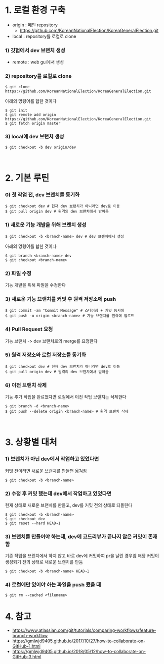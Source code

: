 # 1. 로컬 환경 구축

- origin : 메인 repository
  - https://github.com/KoreanNationalElection/KoreaGeneralElection.git
- local : repository를 로컬로 clone

### 1) 깃헙에서 dev 브랜치 생성
- remote : web gui에서 생성

### 2) repository를 로컬로 clone
```console
$ git clone https://github.com/KoreanNationalElection/KoreaGeneralElection.git
```
아래의 명령어를 합한 것이다
```console
$ git init
$ git remote add origin https://github.com/KoreanNationalElection/KoreaGeneralElection.git
$ git fetch origin master
```

### 3) local에 dev 브랜치 생성
```console
$ git checkout -b dev origin/dev
```

<br>

# 2. 기본 루틴

### 0) 첫 작업 전, dev 브랜치를 동기화
```console
$ git checkout dev # 현재 dev 브랜치가 아니라면 dev로 이동
$ git pull origin dev # 원격의 dev 브랜치에서 받아옴
```

### 1) 새로운 기능 개발을 위해 브랜치 생성
```console
$ git checkout -b <branch-name> dev # dev 브랜치에서 생성
```
아래의 명령어를 합한 것이다
```console
$ git branch <branch-name> dev
$ git checkout <branch-name>
```

### 2) 파일 수정
기능 개발을 위해 파일을 수정한다

### 3) 새로운 기능 브랜치를 커밋 후 원격 저장소에 push
```console
$ git commit -am "Commit Message" # 스테이징 + 커밋 동시에
$ git push -u origin <branch-name> # 기능 브랜치를 원격에 업로드
```

### 4) Pull Request 요청
기능 브랜치 -> dev 브랜치로의 merge를 요청한다

### 5) 원격 저장소와 로컬 저장소를 동기화
```console
$ git checkout dev # 현재 dev 브랜치가 아니라면 dev로 이동
$ git pull origin dev # 원격의 dev 브랜치에서 받아옴
```

### 6) 이전 브랜치 삭제
기능 추가 작업을 완료했다면 로컬에서 이전 작업 브랜치는 삭제한다
```console
$ git branch -d <branch-name>
$ git push --delete origin <branch-name> # 원격 브랜치 삭제
```

<br>

# 3. 상황별 대처
### 1) 브랜치가 아닌 dev에서 작업하고 있었다면
커밋 전이라면 새로운 브랜치를 만들면 옮겨짐
```console
$ git checkout -b <branch-name>
```

### 2) 수정 후 커밋 했는데 dev에서 작업하고 있었다면
현재 상태로 새로운 브랜치를 만들고, dev를 커밋 전의 상태로 되돌린다
```console
$ git checkout -b <branch-name>
$ git checkout dev
$ git reset --hard HEAD~1 
```

### 3) 브랜치를 만들어야 하는데, dev에 코드리뷰가 끝나지 않은 커밋이 존재함
기존 작업을 브랜치에서 하지 않고 바로 dev에 커밋하여 pr을 날린 경우임
해당 커밋이 생성되기 전의 상태로 새로운 브랜치를 만듬
```console
$ git checkout -b <branch-name> HEAD~1
```

### 4) 로컬에만 있어야 하는 파일을 push 했을 때
```console
$ git rm --cached <filename>
```

# 4. 참고
- https://www.atlassian.com/git/tutorials/comparing-workflows/feature-branch-workflow
- https://gmlwjd9405.github.io/2017/10/27/how-to-collaborate-on-GitHub-1.html
- https://gmlwjd9405.github.io/2018/05/12/how-to-collaborate-on-GitHub-3.html